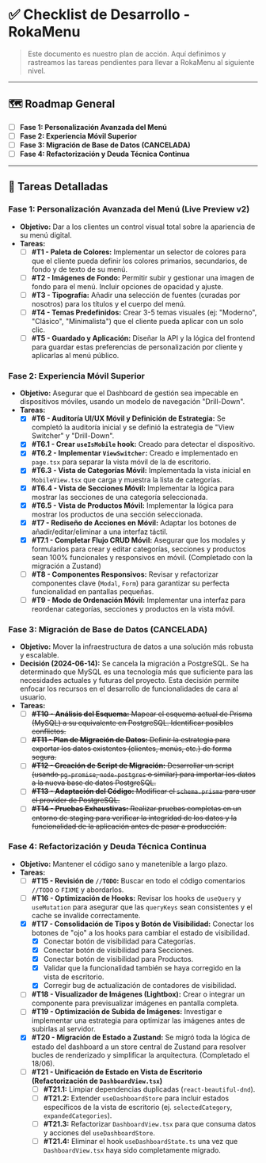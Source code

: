 # ✅ Checklist de Desarrollo - RokaMenu

> Este documento es nuestro plan de acción. Aquí definimos y rastreamos las tareas pendientes para llevar a RokaMenu al siguiente nivel.

---

## 🗺️ Roadmap General

- [ ] **Fase 1: Personalización Avanzada del Menú**
- [ ] **Fase 2: Experiencia Móvil Superior**
- [ ] **Fase 3: Migración de Base de Datos (CANCELADA)**
- [ ] **Fase 4: Refactorización y Deuda Técnica Continua**

---

## 📝 Tareas Detalladas

### **Fase 1: Personalización Avanzada del Menú (Live Preview v2)**

- **Objetivo:** Dar a los clientes un control visual total sobre la apariencia de su menú digital.
- **Tareas:**
  - [ ] **#T1 - Paleta de Colores:** Implementar un selector de colores para que el cliente pueda definir los colores primarios, secundarios, de fondo y de texto de su menú.
  - [ ] **#T2 - Imágenes de Fondo:** Permitir subir y gestionar una imagen de fondo para el menú. Incluir opciones de opacidad y ajuste.
  - [ ] **#T3 - Tipografía:** Añadir una selección de fuentes (curadas por nosotros) para los títulos y el cuerpo del menú.
  - [ ] **#T4 - Temas Predefinidos:** Crear 3-5 temas visuales (ej: "Moderno", "Clásico", "Minimalista") que el cliente pueda aplicar con un solo clic.
  - [ ] **#T5 - Guardado y Aplicación:** Diseñar la API y la lógica del frontend para guardar estas preferencias de personalización por cliente y aplicarlas al menú público.

### **Fase 2: Experiencia Móvil Superior**

- **Objetivo:** Asegurar que el Dashboard de gestión sea impecable en dispositivos móviles, usando un modelo de navegación "Drill-Down".
- **Tareas:**
  - [x] **#T6 - Auditoría UI/UX Móvil y Definición de Estrategia:** Se completó la auditoría inicial y se definió la estrategia de "View Switcher" y "Drill-Down".
  - [x] **#T6.1 - Crear `useIsMobile` hook:** Creado para detectar el dispositivo.
  - [x] **#T6.2 - Implementar `ViewSwitcher`:** Creado e implementado en `page.tsx` para separar la vista móvil de la de escritorio.
  - [x] **#T6.3 - Vista de Categorías Móvil:** Implementada la vista inicial en `MobileView.tsx` que carga y muestra la lista de categorías.
  - [x] **#T6.4 - Vista de Secciones Móvil:** Implementar la lógica para mostrar las secciones de una categoría seleccionada.
  - [x] **#T6.5 - Vista de Productos Móvil:** Implementar la lógica para mostrar los productos de una sección seleccionada.
  - [x] **#T7 - Rediseño de Acciones en Móvil:** Adaptar los botones de añadir/editar/eliminar a una interfaz táctil.
  - [x] **#T7.1 - Completar Flujo CRUD Móvil:** Asegurar que los modales y formularios para crear y editar categorías, secciones y productos sean 100% funcionales y responsivos en móvil. (Completado con la migración a Zustand)
  - [ ] **#T8 - Componentes Responsivos:** Revisar y refactorizar componentes clave (`Modal`, `Form`) para garantizar su perfecta funcionalidad en pantallas pequeñas.
  - [ ] **#T9 - Modo de Ordenación Móvil:** Implementar una interfaz para reordenar categorías, secciones y productos en la vista móvil.

### **Fase 3: Migración de Base de Datos (CANCELADA)**

- **Objetivo:** Mover la infraestructura de datos a una solución más robusta y escalable.
- **Decisión (2024-06-14):** Se cancela la migración a PostgreSQL. Se ha determinado que MySQL es una tecnología más que suficiente para las necesidades actuales y futuras del proyecto. Esta decisión permite enfocar los recursos en el desarrollo de funcionalidades de cara al usuario.
- **Tareas:**
  - [ ] ~~**#T10 - Análisis del Esquema:** Mapear el esquema actual de Prisma (MySQL) a su equivalente en PostgreSQL. Identificar posibles conflictos.~~
  - [ ] ~~**#T11 - Plan de Migración de Datos:** Definir la estrategia para exportar los datos existentes (clientes, menús, etc.) de forma segura.~~
  - [ ] ~~**#T12 - Creación de Script de Migración:** Desarrollar un script (usando `pg-promise`, `node-postgres` o similar) para importar los datos a la nueva base de datos PostgreSQL.~~
  - [ ] ~~**#T13 - Adaptación del Código:** Modificar el `schema.prisma` para usar el provider de PostgreSQL.~~
  - [ ] ~~**#T14 - Pruebas Exhaustivas:** Realizar pruebas completas en un entorno de staging para verificar la integridad de los datos y la funcionalidad de la aplicación antes de pasar a producción.~~

### **Fase 4: Refactorización y Deuda Técnica Continua**

- **Objetivo:** Mantener el código sano y manetenible a largo plazo.
- **Tareas:**
  - [ ] **#T15 - Revisión de `//TODO`:** Buscar en todo el código comentarios `//TODO` o `FIXME` y abordarlos.
  - [ ] **#T16 - Optimización de Hooks:** Revisar los hooks de `useQuery` y `useMutation` para asegurar que las `queryKeys` sean consistentes y el cache se invalide correctamente.
  - [x] **#T17 - Consolidación de Tipos y Botón de Visibilidad:** Conectar los botones de "ojo" a los hooks para cambiar el estado de visibilidad.
    - [x] Conectar botón de visibilidad para Categorías.
    - [x] Conectar botón de visibilidad para Secciones.
    - [x] Conectar botón de visibilidad para Productos.
    - [x] Validar que la funcionalidad también se haya corregido en la vista de escritorio.
    - [x] Corregir bug de actualización de contadores de visibilidad.
  - [ ] **#T18 - Visualizador de Imágenes (Lightbox):** Crear o integrar un componente para previsualizar imágenes en pantalla completa.
  - [ ] **#T19 - Optimización de Subida de Imágenes:** Investigar e implementar una estrategia para optimizar las imágenes antes de subirlas al servidor.
  - [x] **#T20 - Migración de Estado a Zustand:** Se migró toda la lógica de estado del dashboard a un store central de Zustand para resolver bucles de renderizado y simplificar la arquitectura. (Completado el 18/06).
  - [ ] **#T21 - Unificación de Estado en Vista de Escritorio (Refactorización de `DashboardView.tsx`)**
    - [ ] **#T21.1:** Limpiar dependencias duplicadas (`react-beautiful-dnd`).
    - [ ] **#T21.2:** Extender `useDashboardStore` para incluir estados específicos de la vista de escritorio (ej. `selectedCategory`, `expandedCategories`).
    - [ ] **#T21.3:** Refactorizar `DashboardView.tsx` para que consuma datos y acciones del `useDashboardStore`.
    - [ ] **#T21.4:** Eliminar el hook `useDashboardState.ts` una vez que `DashboardView.tsx` haya sido completamente migrado.
